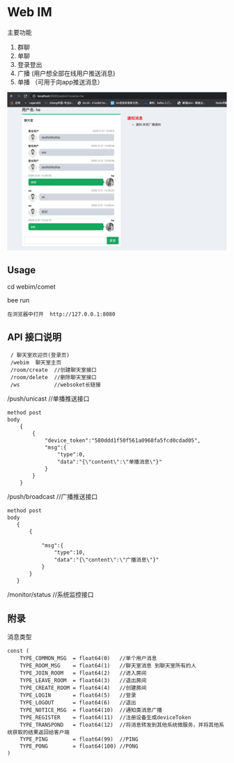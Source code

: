 # Web IM
主要功能
1. 群聊
2. 单聊
3. 登录登出
4. 广播  (用户想全部在线用户推送消息)
5. 单播 （可用于向app推送消息）

![Image text](./1585640224614.jpg)
## Usage

cd webim/comet

bee run

```
在浏览器中打开  http://127.0.0.1:8080 
```

## API 接口说明

```
 / 聊天室欢迎页(登录页)
 /webim  聊天室主页
 /room/create  //创建聊天室接口
 /room/delete  //删除聊天室接口
 /ws           //websoket长链接
```

 /push/unicast   //单播推送接口
``` 
method post
body
    {
        {
	        "device_token":"580ddd1f50f561a0968fa5fcd0cdad05",
	        "msg":{
		        "type":0,
		        "data":"{\"content\":\"单播消息\"}"
	        }
        }
    }
```
 /push/broadcast  //广播推送接口
 ``` 
method post
body
    {
        {
	        
	        "msg":{
		        "type":10,
		        "data":"{\"content\":\"广播消息\"}"
	        }
        }
    }
```
 /monitor/status  //系统监控接口

## 附录
消息类型
```
const (
	TYPE_COMMON_MSG  = float64(0)   //单个用户消息
	TYPE_ROOM_MSG    = float64(1)   //聊天室消息 到聊天室所有的人
	TYPE_JOIN_ROOM   = float64(2)   //进入房间
	TYPE_LEAVE_ROOM  = float64(3)   //退出房间
	TYPE_CREATE_ROOM = float64(4)   //创建房间
	TYPE_LOGIN       = float64(5)   //登录
	TYPE_LOGOUT      = float64(6)   //退出
	TYPE_NOTICE_MSG  = float64(10)  //通知类消息广播
	TYPE_REGISTER    = float64(11)  //注册设备生成deviceToken
	TYPE_TRANSPOND   = float64(12)  //将消息转发到其他系统微服务，并将其他系统获取的结果返回给客户端
	TYPE_PING        = float64(99)  //PING
	TYPE_PONG        = float64(100) //PONG
)
```